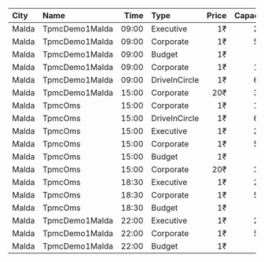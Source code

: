 | City  | Name           |  Time | Type          | Price | Capacity | Booked |
| :---- | :------------- | ----: | :------------ | ----: | -------: | -----: |
| Malda | TpmcDemo1Malda | 09:00 | Executive     |    1₹ |      222 |    143 |
| Malda | TpmcDemo1Malda | 09:00 | Corporate     |    1₹ |      538 |    100 |
| Malda | TpmcDemo1Malda | 09:00 | Budget        |    1₹ |       95 |     32 |
| Malda | TpmcDemo1Malda | 09:00 | Corporate     |    1₹ |      156 |     26 |
| Malda | TpmcDemo1Malda | 09:00 | DriveInCircle |    1₹ |      600 |      0 |
| Malda | TpmcDemo1Malda | 15:00 | Corporate     |   20₹ |      307 |     69 |
| Malda | TpmcOms        | 15:00 | Corporate     |    1₹ |      156 |     26 |
| Malda | TpmcOms        | 15:00 | DriveInCircle |    1₹ |      600 |      0 |
| Malda | TpmcOms        | 15:00 | Executive     |    1₹ |      222 |    143 |
| Malda | TpmcOms        | 15:00 | Corporate     |    1₹ |      538 |    100 |
| Malda | TpmcOms        | 15:00 | Budget        |    1₹ |       95 |     32 |
| Malda | TpmcOms        | 15:00 | Corporate     |   20₹ |      307 |     69 |
| Malda | TpmcOms        | 18:30 | Executive     |    1₹ |      222 |    143 |
| Malda | TpmcOms        | 18:30 | Corporate     |    1₹ |      538 |    100 |
| Malda | TpmcOms        | 18:30 | Budget        |    1₹ |       95 |     32 |
| Malda | TpmcDemo1Malda | 22:00 | Executive     |    1₹ |      222 |    143 |
| Malda | TpmcDemo1Malda | 22:00 | Corporate     |    1₹ |      538 |    100 |
| Malda | TpmcDemo1Malda | 22:00 | Budget        |    1₹ |       95 |     32 |